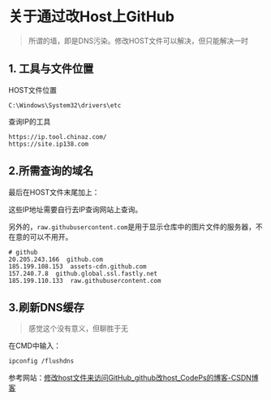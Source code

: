 # 关于通过改Host上GitHub

> 所谓的墙，即是DNS污染。修改HOST文件可以解决，但只能解决一时

## 1. 工具与文件位置

HOST文件位置

```text
C:\Windows\System32\drivers\etc
```

查询IP的工具

```text
https://ip.tool.chinaz.com/
https://site.ip138.com
```

## 2.所需查询的域名

最后在HOST文件末尾加上：

这些IP地址需要自行去IP查询网站上查询。

另外的，`raw.githubusercontent.com`是用于显示仓库中的图片文件的服务器，不在意的可以不用开。

```text
# github
20.205.243.166  github.com
185.199.108.153  assets-cdn.github.com
157.240.7.8  github.global.ssl.fastly.net
185.199.110.133  raw.githubusercontent.com
```

## 3.刷新DNS缓存

> 感觉这个没有意义，但聊胜于无

在CMD中输入：

```bash
ipconfig /flushdns
```

参考网站：[修改host文件来访问GitHub_github改host_CodePs的博客-CSDN博客](https://blog.csdn.net/weixin_55727019/article/details/123037510)